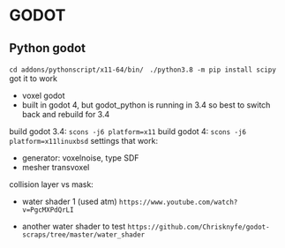 # GODOT

## Python godot
`cd addons/pythonscript/x11-64/bin/ `
`./python3.8 -m pip install scipy`
got it to work

- voxel godot
- built in godot 4, but godot_python is running in 3.4 so best to switch back and rebuild for 3.4

build godot 3.4: `scons -j6 platform=x11`
build godot 4: `scons -j6 platform=x11linuxbsd`
settings that work:
- generator: voxelnoise, type SDF
- mesher transvoxel

collision layer vs mask:

- water shader 1 (used atm)
`https://www.youtube.com/watch?v=PgcMXPdQrLI`

- another water shader to test
`https://github.com/Chrisknyfe/godot-scraps/tree/master/water_shader`

#